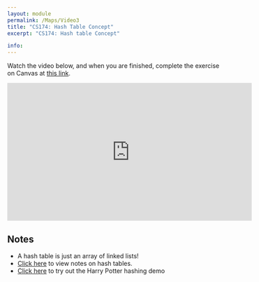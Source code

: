 ```yaml
---
layout: module
permalink: /Maps/Video3
title: "CS174: Hash Table Concept"
excerpt: "CS174: Hash table Concept"

info:
---
```


Watch the video below, and when you are finished, complete the exercise on Canvas at <a href = "https://ursinus.instructure.com/courses/15537/quizzes/22305">this link</a>.

<iframe width="560" height="315" src="https://www.youtube.com/embed/vJQ4PsiIwyg" title="YouTube video player" frameborder="0" allow="accelerometer; autoplay; clipboard-write; encrypted-media; gyroscope; picture-in-picture; web-share" allowfullscreen></iframe>

<h2>Notes</h2>
<ul>
<li>A hash table is just an array of linked lists!</li>
<li><a href = "../../CoursePage/ClassExercises/Week10_Hashing">Click here</a> to view notes on hash tables.</li>
<li><a href = "../../CoursePage/ClassExercises/AlgorithmsDemos/Hashing/Hashing.html">Click here</a> to try out the Harry Potter hashing demo</li>
</ul>
